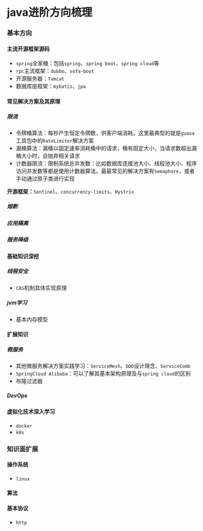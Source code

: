 # java进阶方向梳理

### 基本方向

#### 主流开源框架源码

- `spring`全家桶：包括`spring`、`spring boot`、`spring cloud`等
- `rpc`主流框架：`dubbo`、`sofa-boot`
- 开源服务器：`Tomcat`
- 数据库层框架：`mybatis`、`jpa`



#### 常见解决方案及其原理

##### 限流

- 令牌桶算法：每秒产生恒定令牌数，供客户端消耗。这里最典型的就是`guava`工具包中的`RateLimiter`解决方案
- 漏桶算法：漏桶以固定速率消耗桶中的请求，桶有固定大小，当请求数超出漏桶大小时，会抛弃相关请求
- 计数器限流：限制系统总并发数：比如数据库连接池大小、线程池大小、程序访问并发数等都是使用计数器算法。最最常见的解决方案有`Semaphore`，或者手动通过原子类进行实现

**开源框架：**`Sentinel`、`concurrency-limits`、`Hystrix`

##### 熔断



##### 应用隔离



##### 服务降级



#### 基础知识深挖

##### 线程安全

- `CAS`机制具体实现原理

##### jvm学习

- 基本内存模型





#### 扩展知识

##### 微服务

- 其他微服务解决方案实践学习：`ServiceMesh`、`DDD`设计理念、``ServiceComb``
- `SpringCloud Alibaba`：可以了解其基本架构原理及与`spring cloud`的区别
- 布隆过滤器

##### DevOps





#### 虚拟化技术深入学习

- `docker`
- `k8s`



### 知识面扩展

#### 操作系统

- `linux`



#### 算法



#### 基本协议

- `http`
